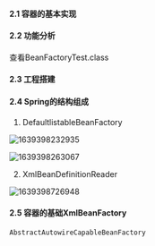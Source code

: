 #### 2.1 容器的基本实现

#### 2.2 功能分析
查看BeanFactoryTest.class

#### 2.3 工程搭建

#### 2.4 Spring的结构组成

1. DefaultlistableBeanFactory

![1639398232935](C:\Users\Jay\AppData\Roaming\Typora\typora-user-images\1639398232935.png)

![1639398263067](C:\Users\Jay\AppData\Roaming\Typora\typora-user-images\1639398263067.png)

2. XmlBeanDefinitionReader

![1639398726948](C:\Users\Jay\AppData\Roaming\Typora\typora-user-images\1639398726948.png)

#### 2.5 容器的基础XmlBeanFactory

```
AbstractAutowireCapableBeanFactory
```